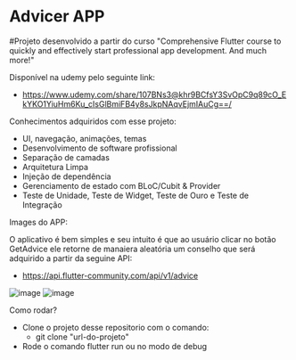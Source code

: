 # Advicer APP

#Projeto desenvolvido a partir do curso "Comprehensive Flutter course to quickly and effectively start professional app development. And much more!"

Disponível na udemy pelo seguinte link: 
- https://www.udemy.com/share/107BNs3@khr9BCfsY3SvOpC9q89cO_EkYKO1YiuHm6Ku_cIsGlBmiFB4y8sJkpNAqvEjmIAuCg==/

Conhecimentos adquiridos com esse projeto:

-  UI, navegação, animações, temas
- Desenvolvimento de software profissional
- Separação de camadas
- Arquitetura Limpa
- Injeção de dependência
- Gerenciamento de estado com BLoC/Cubit & Provider
- Teste de Unidade, Teste de Widget, Teste de Ouro e Teste de Integração

Images do APP:

O aplicativo é bem simples e seu intuito é que ao usuário clicar no botão GetAdvice ele retorne de manaiera aleatória um conselho que será adquirido a partir da seguine API:
 - https://api.flutter-community.com/api/v1/advice
   
![image](https://github.com/user-attachments/assets/30120aaa-cbc1-411d-84d2-516bf4edfde1)
![image](https://github.com/user-attachments/assets/2dbf67c0-4ceb-4df6-8028-150dcaa017e1)

Como rodar?
 -  Clone o projeto desse repositorio com o comando:
    - git clone "url-do-projeto"
 - Rode o comando flutter run ou no modo de debug

